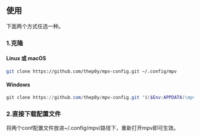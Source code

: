 ## 使用

下面两个方式任选一种。

### 1.克隆

#### Linux 或 macOS

```bash
git clone https://github.com/thep0y/mpv-config.git ~/.config/mpv
```

#### Windows

```powershell
git clone https://github.com/thep0y/mpv-config.git "$($Env:APPDATA)\mpv"
```

### 2.直接下载配置文件

将两个conf配置文件放进~/.config/mpv/路径下，重新打开mpv即可生效。
